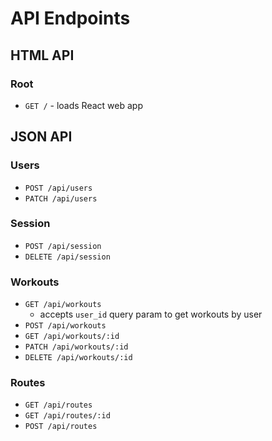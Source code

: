 # API Endpoints

## HTML API

### Root

- `GET /` - loads React web app

## JSON API

### Users

- `POST /api/users`
- `PATCH /api/users`

### Session

- `POST /api/session`
- `DELETE /api/session`

### Workouts

- `GET /api/workouts`
  - accepts `user_id` query param to get workouts by user
- `POST /api/workouts`
- `GET /api/workouts/:id`
- `PATCH /api/workouts/:id`
- `DELETE /api/workouts/:id`

### Routes

- `GET /api/routes`
- `GET /api/routes/:id`
- `POST /api/routes`
